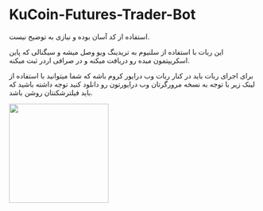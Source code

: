 # KuCoin-Futures-Trader-Bot
استفاده از کد آسان بوده و نیازی به توضیح نیست.

این ربات با استفاده از سلنیوم به تریدینگ ویو وصل میشه و سیگنالی که پاین اسکریپتمون میده رو دریافت میکنه و در صرافی اردر ثبت میکنه.

برای اجرای ربات باید در کنار ربات وب درایور کروم باشه که شما میتوانید با استفاده از لینک زیر با توجه به نسخه مرورگرتان وب درایورتون رو دانلود کنید توجه داشته باشید که باید فیلترشکنتان روشن باشد.

[<img src="https://github.com/Reza-Skar/Crypto-Trader-Bot/raw/main/images/Button.png" width="200"/>](https://chromedriver.chromium.org/downloads)
